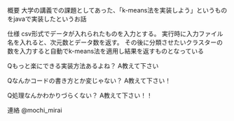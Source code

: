 概要
大学の講義での課題としてあった、「k-means法を実装しよう」というものをjavaで実装したというお話

仕様
csv形式でデータが入れられたものを入力とする。
実行時に入力ファイル名を入れると、次元数とデータ数を返す。
その後に分類させたいクラスターの数を入力すると自動でk-means法を適用し結果を返すものとなっている

Qもっと楽にできる実装方法あるよね？
A教えて下さい

Qなんかコードの書き方とか変じゃない？
A教えて下さい！

Q処理なんかわかりづらくない？
A教えて下さい！！

連絡
@mochi_mirai
